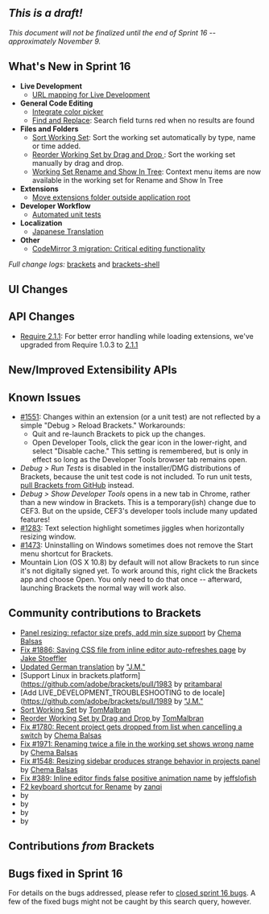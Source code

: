 _This is a draft!_
-------------------
_This document will not be finalized until the end of Sprint 16 -- approximately November 9._

What's New in Sprint 16
-----------------------
* **Live Development**
    * [URL mapping for Live Development](https://trello.com/card/3-url-mapping-for-live-development/4f90a6d98f77505d7940ce88/664)
* **General Code Editing**
    * [Integrate color picker](https://trello.com/card/2-color-selector/4f90a6d98f77505d7940ce88/662)
    * [Find and Replace](https://github.com/adobe/brackets/pull/1914): Search field turns red when no results are found
* **Files and Folders**
    * [Sort Working Set](https://github.com/adobe/brackets/pull/1999): Sort the working set automatically by type, name or time added.
    * [Reorder Working Set by Drag and Drop ](https://github.com/adobe/brackets/pull/1940): Sort the working set manually by drag and drop.
    * [Working Set Rename and Show In Tree](https://github.com/adobe/brackets/pull/1919): Context menu items are now available in the working set for Rename and Show In Tree
* **Extensions**
    * [Move extensions folder outside application root](https://trello.com/card/3-extensions-outside-application-root/4f90a6d98f77505d7940ce88/659)
* **Developer Workflow**
    * [Automated unit tests](https://trello.com/card/2-automate-unit-tests/4f90a6d98f77505d7940ce88/661)
* **Localization**
    * [Japanese Translation](https://github.com/adobe/brackets/pull/1929)
* **Other**
    * [CodeMirror 3 migration: Critical editing functionality](https://trello.com/card/2-codemirror-3-critical-editing-functionality/4f90a6d98f77505d7940ce88/660)

_Full change logs:_ [brackets](https://github.com/adobe/brackets/compare/sprint-15...sprint-16#commits_bucket) and [brackets-shell](https://github.com/adobe/brackets-shell/compare/sprint-15...sprint-16#commits_bucket)

UI Changes
----------

API Changes
-----------
* [Require 2.1.1](https://github.com/adobe/brackets/pull/1968): For better error handling while loading extensions, we've upgraded from Require 1.0.3 to [2.1.1](https://github.com/jrburke/requirejs/wiki/Upgrading-to-RequireJS-2.1)

New/Improved Extensibility APIs
-------------------------------

Known Issues
------------
* [#1551](https://github.com/adobe/brackets/issues/1551): Changes within an extension (or a unit test) are not reflected by a simple "Debug > Reload Brackets." Workarounds:
    * Quit and re-launch Brackets to pick up the changes.
    * Open Developer Tools, click the gear icon in the lower-right, and select "Disable cache." This setting is remembered, but is only in effect so long as the Developer Tools browser tab remains open.
* _Debug > Run Tests_ is disabled in the installer/DMG distributions of Brackets, because the unit test code is not included. To run unit tests, [pull Brackets from GitHub](https://github.com/adobe/brackets/wiki/How-to-Hack-on-Brackets#wiki-getcode) instead.
* _Debug > Show Developer Tools_ opens in a new tab in Chrome, rather than a new window in Brackets. This is a temporary(ish) change due to CEF3. But on the upside, CEF3's developer tools include many updated features!
* [#1283](https://github.com/adobe/brackets/issues/1283): Text selection highlight sometimes jiggles when horizontally resizing window.
* [#1473](https://github.com/adobe/brackets/issues/1473): Uninstalling on Windows sometimes does not remove the Start menu shortcut for Brackets.
* Mountain Lion (OS X 10.8) by default will not allow Brackets to run since it's not digitally signed yet.  To work around this, right click the Brackets app and choose Open.  You only need to do that once -- afterward, launching Brackets the normal way will work also.


Community contributions to Brackets
-----------------------------------
* [Panel resizing: refactor size prefs, add min size support](https://github.com/adobe/brackets/pull/1899) by [Chema Balsas](https://github.com/jbalsas)
* [Fix #1886: Saving CSS file from inline editor auto-refreshes page](https://github.com/adobe/brackets/pull/1897) by [Jake Stoeffler](https://github.com/JakeStoeffler)
* [Updated German translation](https://github.com/adobe/brackets/pull/1903) by ["J.M."](https://github.com/mynetx)
* [Support Linux in brackets.platform](https://github.com/adobe/brackets/pull/1983 by [pritambaral](https://github.com/pritambaral)
* [Add LIVE_DEVELOPMENT_TROUBLESHOOTING to de locale](https://github.com/adobe/brackets/pull/1989 by ["J.M."](https://github.com/mynetx)
* [Sort Working Set](https://github.com/adobe/brackets/pull/1999) by [TomMalbran](https://github.com/TomMalbran)
* [Reorder Working Set by Drag and Drop ](https://github.com/adobe/brackets/pull/1940) by [TomMalbran](https://github.com/TomMalbran)
* [Fix #1780: Recent project gets dropped from list when cancelling a switch](https://github.com/adobe/brackets/pull/2013) by [Chema Balsas](https://github.com/jbalsas)
* [Fix #1971: Renaming twice a file in the working set shows wrong name](https://github.com/adobe/brackets/pull/1990) by [Chema Balsas](https://github.com/jbalsas)
* [Fix #1548: Resizing sidebar produces strange behavior in projects panel](https://github.com/adobe/brackets/pull/2040) by [Chema Balsas](https://github.com/jbalsas)
* [Fix #389: Inline editor finds false positive animation name](https://github.com/adobe/brackets/pull/1907) by [jeffslofish](https://github.com/jeffslofish)
* [F2 keyboard shortcut for Rename](https://github.com/adobe/brackets/pull/1922) by [zanqi](https://github.com/zanqi)
* [](https://github.com/adobe/brackets/pull/0000) by [](https://github.com/)
* [](https://github.com/adobe/brackets/pull/0000) by [](https://github.com/)
* [](https://github.com/adobe/brackets/pull/0000) by [](https://github.com/)
* [](https://github.com/adobe/brackets/pull/0000) by [](https://github.com/)

Contributions _from_ Brackets
-----------------------------

Bugs fixed in Sprint 16
-----------------------
For details on the bugs addressed, please refer to [closed sprint 16 bugs](https://github.com/adobe/brackets/issues?labels=sprint+16&state=closed). A few of the fixed bugs might not be caught by this search query, however.